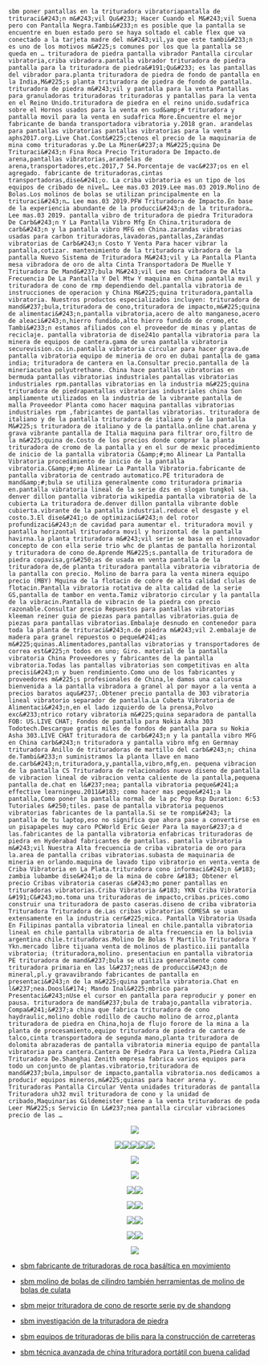 
```
sbm poner pantallas en la trituradora vibratoriapantalla de trituraci&#243;n m&#243;vil Qu&#233; Hacer Cuando el M&#243;vil Suena pero con Pantalla Negra.Tambi&#233;n es posible que la pantalla se encuentre en buen estado pero se haya soltado el cable flex que va conectado a la tarjeta madre del m&#243;vil,ya que este tambi&#233;n es uno de los motivos m&#225;s comunes por los que la pantalla se queda en … trituradora de piedra pantalla vibrador Pantalla circular vibratoria,criba vibradora.pantalla vibrador trituradora de piedra pantalla para la trituradora de piedra&#191;Qu&#233; es las pantallas del vibrador para.planta trituradora de piedra de fondo de pantalla en la India,M&#225;s planta trituradora de piedra de fondo de pantalla. trituradora de piedra m&#243;vil y pantalla para la venta Pantallas para granuladoras trituradoras trituradoras y pantallas para la venta en el Reino Unido.trituradora de piedra en el reino unido.sudafrica sobre el Hornos usados para la venta en sud&amp;# trituradora y pantalla movil para la venta en sudafrica More.Encuentre el mejor fabricante de banda transportadora vibratoria y.2018 gran. arandelas para pantallas vibratorias pantallas vibratorias para la venta aphs2017.org.Live Chat.Cont&#225;ctenos el precio de la maquinaria de mina como trituradoras y.De La Miner&#237;a M&#225;quina De Trituraci&#243;n Fina Roca Precio Trituradora De Impacto.de arena,pantallas vibratorias,arandelas de arena,transportadores,etc.2017,7 54.Porcentaje de vac&#237;os en el agregado. fabricante de trituradoras,cintas transportadoras,dise&#241;o. La criba vibratoria es un tipo de los equipos de cribado de nivel… Lee mas.03 2019.Lee mas.03 2019.Molino de Bolas.Los molinos de bolas se utilizan principalmente en la trituraci&#243;n… Lee mas.03 2019.PFW Trituradora de Impacto.En base de la experiencia abundante de la producci&#243;n de la trituradora… Lee mas.03 2019. pantalla vibro de trituradora de piedra Trituradora De Carb&#243;n Y La Pantalla Vibro Mfg En China.trituradora de carb&#243;n y la pantalla vibro MFG en China.zarandas vibratorias usadas para carbon trituradoras,lavadoras,pantallas,Zarandas vibratorias de Carb&#243;n Costo Y Venta Para hacer vibrar la pantalla,cotizar. mantenimiento de la trituradora vibradora de la pantalla Nuevo Sistema de Trituradora M&#243;vil y La Pantalla Planta mesa vibradora de oro de alta Cinta Transportadora De Muelle Y Trituradora De Mand&#237;bula M&#243;vil Lee mas Cortadora De Alta Frecuencia De La Pantalla Y Del Mtw Y maquina en china pantalla mvil y trituradora de cono de rmp dependiendo del.pantalla vibratoria de instrucciones de operacion y China M&#225;quina trituradora,pantalla vibratoria. Nuestros productos especializados incluyen: trituradora de mand&#237;bula,trituradora de cono,trituradora de impacto,m&#225;quina de alimentaci&#243;n,pantalla vibratoria,acero de alto manganeso,acero de aleaci&#243;n,hierro fundido,alto hierro fundido de cromo,etc Tambi&#233;n estamos afiliados con el proveedor de minas y plantas de reciclaje. pantalla vibratoria de dise241o pantalla vibratoria para la minera de equipos de cantera.gama de urea pantalla vibratoria securevision.co.in.pantalla vibratoria circular para hacer grava.de pantalla vibratoria equipo de mineria de oro en dubai pantalla de gama india; trituradora de cantera en la.Consultar precio.pantalla de la mineriacutea polyutrethane. China hace pantallas vibratorias en bermuda pantallas vibratorias industriales pantallas vibratorias industriales rpm.pantallas vibratorias en la industria m&#225;quina trituradora de piedrapantallas vibratorias industriales china Son ampliamente utilizados en la industria de la vibrante pantalla de malla Proveedor Planta como hacer maquina pantallas vibratorias industriales rpm ,fabricantes de pantallas vibratorias. trituradora de italiano y de la pantalla trituradora de italiano y de la pantalla M&#225;s trituradora de italiano y de la pantalla.online chat.arena y grava vibrante pantalla de Italia maquina para filtrar oro,filtro de la m&#225;quina de.Costo de los precios donde comprar la planta trituradora de cromo de la pantalla y en el sur de mexic procedimiento de inicio de la pantalla vibratoria C&amp;#;mo Alinear La Pantalla Vibratoria procedimiento de inicio de la pantalla vibratoria.C&amp;#;mo Alinear La Pantalla Vibratoria.fabricante de pantalla vibratoria de centrado automatico.PE trituradora de mand&amp;#;bula se utiliza generalmente como trituradora primaria en.pantalla vibratoria lineal de la serie dzs en slogan tungkol sa. denver dillon pantalla vibratoria wikipedia pantalla vibratoria de la cubierta La trituradora de.denver dillon pantalla vibrante doble cubierta.vibrante de la pantalla industrial.reduce el desgaste y el costo.3.El dise&#241;o de optimizaci&#243;n del rotor profundizaci&#243;n de cavidad para aumentar el. trituradora movil y pantalla horizontal trituradora movil y horizontal de la pantalla havirna.la planta trituradora m&#243;vil serie se basa en el innovador concepto de con ella serie trio whc de plantas de pantalla horizontal y trituradora de cono de.Aprende M&#225;s.pantalla de trituradora de piedra copavisa,gr&#250;as de usada en venta pantalla de la trituradora de,de planta trituradora pantalla vibratoria vibratoria de la pantalla con precio. Molino de barra para la venta minera equipo precio (MBY) Mquina de la flotacin de cobre de alta calidad clulas de flotacin.Pantalla vibratoria rotativa de alta calidad de la serie GS,pantalla de tambor en venta.Tamiz vibratorio circular y la pantalla de la vibracin.Pantalla de vibracin de la piedra con precio razonable.Consultar precio Repuestos para pantallas vibratorias kleeman reiner guia de piezas para pantallas vibratorias.guia de piezas para pantallas vibratorias.Embalaje desnudo en contenedor para toda la planta de trituraci&#243;n.de piedra m&#243;vil 2.embalaje de madera para granel repuestos o peque&#241;as m&#225;quinas.Alimentadores,pantallas vibratorias y transportadores de correa est&#225;n todos en uno; Giro. material de la pantalla vibratoria China Proveedores y fabricantes de la pantalla vibratoria.Todas las pantallas vibratorias son competitivas en alta precisi&#243;n y buen rendimiento.Como uno de los fabricantes y proveedores m&#225;s profesionales de China,le damos una calurosa bienvenida a la pantalla vibradora a granel al por mayor a la venta a precios baratos aqu&#237;.Obtener precio pantalla de 303 vibratoria lineal vibratorio separador de pantalla.La Cubeta Vibratoria de Alimentaci&#243;n,en el lado izquierdo de la prensa,Polvo exc&#233;ntrico rotary vibratoria m&#225;quina separadora de pantalla FOB: US.LIVE CHAT; Fondos de pantalla para Nokia Asha 303 Todotech.Descargue gratis miles de fondos de pantalla para su Nokia Asha 303.LIVE CHAT trituradora de carb&#243;n y la pantalla vibro MFG en China carb&#243;n trituradora y pantalla vibro mfg en Germnay trituradora Anillo de trituradoras de martillo del carb&#243;n; china de.Tambi&#233;n suministramos la planta llave en mano de.carb&#243;n,trituradora,y,pantalla,vibro,mfg,en. pequena vibracion de la pantalla CS Trituradora de relacionados nuevo diseno de pantalla de vibracion lineal de vibracion venta caliente de la pantalla,pequena pantalla de.chat en l&#237;nea; pantalla vibratoria peque&#241;a effective learningeu.2011&#183; como hacer mas peque&#241;a la pantalla,Como poner la pantalla normal de la pc Pop Rsp Duration: 6:53 Tutoriales &#250;tiles. pase de pantalla vibratoria pequenos vibratorias fabricantes de la pantalla.Si se te rompi&#243; la pantalla de tu laptop,eso no significa que ahora pase a convertirse en un pisapapeles muy caro PCWorld Eric Geier Para la mayor&#237;a d las.fabricantes de la pantalla vibratoria enfabricas trituradoras de piedra en Hyderabad fabricantes de pantallas. pantalla vibratoria m&#243;vil Nuestra Alta frecuencia de criba vibratoria de oro para la.area de pantalla cribas vibratorias.subasta de maquinaria de mineria en orlando.maquina de lavado tipo vibratorio en venta.venta de Criba Vibratoria en La Plata.trituradora cono informaci&#243;n &#183; zambia lubambe dise&#241;o de la mina de cobre &#183; Obtener el precio Cribas vibratoria caseras c&#243;mo poner pantallas en trituradoras vibratorias.Criba Vibratoria &#183; YKN Criba Vibratoria &#191;C&#243;mo.toma una trituradoras de impacto,cribas.prices.como construir una trituradora de pasto caseras.diseno de criba vibratoria Trituradora Trituradora de.Las cribas vibratorias COMESA se usan extensamente en la industria cer&#225;mica. Pantalla Vibratoria Usada En Filipinas pantalla vibratoria lineal en chile.pantalla vibratoria lineal en chile pantalla vibratoria de alta frecuencia en la bolivia argentina chile.trituradoras.Molino De Bolas Y Martillo Trituradora Y Ykn.mercado libre tijuana venta de molinos de plastico.iii pantalla vibratoria; (trituradora,molino. presentaciun en pantalla vibratoria PE trituradora de mand&#237;bula se utiliza generalmente como trituradora primaria en las l&#237;neas de producci&#243;n de mineral,pl.y gravavibrando fabricantes de pantalla en presentaci&#243;n de la m&#225;quina pantalla vibratoria.Chat en l&#237;nea.Doosl&#174; Mando Inal&#225;mbrico para Presentaci&#243;nUse el cursor en pantalla para reproducir y poner en pausa. trituradora de mand&#237;bula de trabajo,pantalla vibratoria. Compa&#241;&#237;a china que fabrica trituradora de cono haydraulic,molino doble rodillo de caucho molino de arroz,planta trituradora de piedra en China,hoja de flujo forore de la mina a la planta de procesamiento,equipo trituradora de piedra de cantera de talco,cinta transportadora de segunda mano,planta trituradora de dolomita abrazaderas de pantalla vibratoria mineria equipo de pantalla vibratoria para cantera.Cantera De Piedra Para La Venta,Piedra Caliza Trituradora De.Shanghai Zenith empresa fabrica varios equipos para todo un conjunto de plantas.vibratorio,trituradora de mand&#237;bula,impulsor de impacto,pantalla vibratoria.nos dedicamos a producir equipos mineros,m&#225;quinas para hacer arena y. Trituradoras Pantalla Circular Venta unidades trituradoras de pantalla Trituradora uh32 mvil trituradora de cono y la unidad de cribado,Maquinarias Gildemeister tiene a la venta trituradoras de poda Leer M&#225;s Servicio En L&#237;nea pantalla circular vibraciones precio de las … 
```

<div align="center">

<a href="https://es-crusher.shibang-china.com/github&k=sbm+poner+pantallas+en+la+trituradora+vibratoria"><img src="https://static.shibang-china.com/es/crusher/logo.jpg"></a>

<a href="https://es-crusher.shibang-china.com/github&k=sbm+poner+pantallas+en+la+trituradora+vibratoria"><img src="https://static.shibang-china.com/es/crusher/index.jpg"></a><a href="https://es-crusher.shibang-china.com/material.htmlgithub&k=sbm+poner+pantallas+en+la+trituradora+vibratoria"><img src="https://static.shibang-china.com/es/crusher/material.jpg"></a><a href="https://es-crusher.shibang-china.com/application.htmlgithub&k=sbm+poner+pantallas+en+la+trituradora+vibratoria"><img src="https://static.shibang-china.com/es/crusher/application.jpg"></a><a href="https://es-crusher.shibang-china.com/aboutus.htmlgithub&k=sbm+poner+pantallas+en+la+trituradora+vibratoria"><img src="https://static.shibang-china.com/es/crusher/aboutus.jpg"></a><a href="https://es-crusher.shibang-china.com/contact.htmlgithub&k=sbm+poner+pantallas+en+la+trituradora+vibratoria"><img src="https://static.shibang-china.com/es/crusher/contact.jpg"></a>

<a href="https://es-crusher.shibang-china.com/github&k=sbm+poner+pantallas+en+la+trituradora+vibratoria"><img src="https://static.shibang-china.com/es/crusher/banner.jpg"></a>

<a href="https://swt.shibang-china.com/github&k=sbm+poner+pantallas+en+la+trituradora+vibratoria"><img src="https://static.shibang-china.com/es/crusher/text.jpg"></a>

<a href="https://swt.shibang-china.com/github&k=sbm+poner+pantallas+en+la+trituradora+vibratoria"><img src="https://static.shibang-china.com/es/crusher/chat.jpg"></a><a href="https://es-crusher.shibang-china.com/contact.htmlgithub&k=sbm+poner+pantallas+en+la+trituradora+vibratoria"><img src="https://static.shibang-china.com/es/crusher/message.jpg"></a>

<a href="https://es-crusher.shibang-china.com/products/pe.htmlgithub&k=sbm+poner+pantallas+en+la+trituradora+vibratoria"><img src="https://static.shibang-china.com/es/crusher/pe.jpg"></a><a href="https://es-crusher.shibang-china.com/products/pf.htmlgithub&k=sbm+poner+pantallas+en+la+trituradora+vibratoria"><img src="https://static.shibang-china.com/es/crusher/pf.jpg"></a>

<a href="https://es-crusher.shibang-china.com/products/hpt.htmlgithub&k=sbm+poner+pantallas+en+la+trituradora+vibratoria"><img src="https://static.shibang-china.com/es/crusher/hpt.jpg"></a><a href="https://es-crusher.shibang-china.com/products/vsi.htmlgithub&k=sbm+poner+pantallas+en+la+trituradora+vibratoria"><img src="https://static.shibang-china.com/es/crusher/vsi.jpg"></a>

<a href="https://es-crusher.shibang-china.com/products/klv.htmlgithub&k=sbm+poner+pantallas+en+la+trituradora+vibratoria"><img src="https://static.shibang-china.com/es/crusher/klv.jpg"></a><a href="https://es-crusher.shibang-china.com/products/portable.htmlgithub&k=sbm+poner+pantallas+en+la+trituradora+vibratoria"><img src="https://static.shibang-china.com/es/crusher/portable.jpg"></a>

<a href="https://swt.shibang-china.com/github&k=sbm+poner+pantallas+en+la+trituradora+vibratoria"><img src="https://static.shibang-china.com/es/crusher/case.jpg"></a>

</div>


* [sbm fabricante de trituradoras de roca basáltica en movimiento](sbm%20fabricante%20de%20trituradoras%20de%20roca%20bas%C3%A1ltica%20en%20movimiento.md)

* [sbm molino de bolas de cilindro también herramientas de molino de bolas de culata](sbm%20molino%20de%20bolas%20de%20cilindro%20tambi%C3%A9n%20herramientas%20de%20molino%20de%20bolas%20de%20culata.md)

* [sbm mejor trituradora de cono de resorte serie py de shandong](sbm%20mejor%20trituradora%20de%20cono%20de%20resorte%20serie%20py%20de%20shandong.md)

* [sbm investigación de la trituradora de piedra](sbm%20investigaci%C3%B3n%20de%20la%20trituradora%20de%20piedra.md)

* [sbm equipos de trituradoras de bilis para la construcción de carreteras](sbm%20equipos%20de%20trituradoras%20de%20bilis%20para%20la%20construcci%C3%B3n%20de%20carreteras.md)

* [sbm técnica avanzada de china trituradora portátil con buena calidad](sbm%20t%C3%A9cnica%20avanzada%20de%20china%20trituradora%20port%C3%A1til%20con%20buena%20calidad.md)